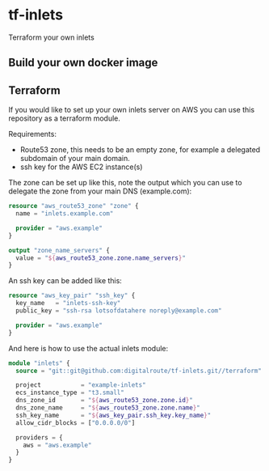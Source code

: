 # tf-inlets

Terraform your own inlets

## Build your own docker image

## Terraform

If you would like to set up your own inlets server on AWS you can use this repository as a terraform module.

Requirements:

* Route53 zone, this needs to be an empty zone, for example a delegated subdomain of your main domain.
* ssh key for the AWS EC2 instance(s)

The zone can be set up like this, note the output which you can use to delegate the zone from your main DNS (example.com):

```terraform
resource "aws_route53_zone" "zone" {
  name = "inlets.example.com"

  provider = "aws.example"
}

output "zone_name_servers" {
  value = "${aws_route53_zone.zone.name_servers}"
}
```

An ssh key can be added like this:

```terraform
resource "aws_key_pair" "ssh_key" {
  key_name   = "inlets-ssh-key"
  public_key = "ssh-rsa lotsofdatahere noreply@example.com"

  provider = "aws.example"
}
```

And here is how to use the actual inlets module:

```terraform
module "inlets" {
  source = "git::git@github.com:digitalroute/tf-inlets.git//terraform"

  project           = "example-inlets"
  ecs_instance_type = "t3.small"
  dns_zone_id       = "${aws_route53_zone.zone.id}"
  dns_zone_name     = "${aws_route53_zone.zone.name}"
  ssh_key_name      = "${aws_key_pair.ssh_key.key_name}"
  allow_cidr_blocks = ["0.0.0.0/0"]

  providers = {
    aws = "aws.example"
  }
}
```
